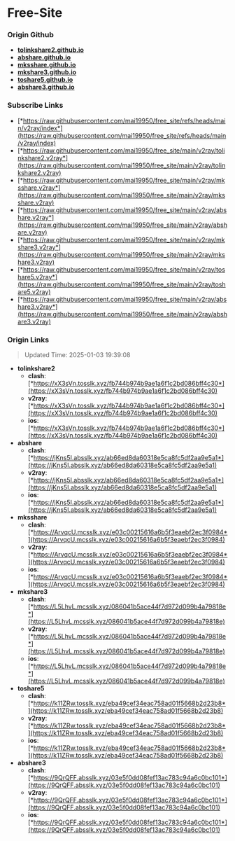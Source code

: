 # Free-Site

### Origin Github

- [**tolinkshare2.github.io**](https://github.com/tolinkshare2/tolinkshare2.github.io)
- [**abshare.github.io**](https://github.com/abshare/abshare.github.io)
- [**mksshare.github.io**](https://github.com/mksshare/mksshare.github.io)
- [**mkshare3.github.io**](https://github.com/mkshare3/mkshare3.github.io)
- [**toshare5.github.io**](https://github.com/toshare5/toshare5.github.io)
- [**abshare3.github.io**](https://github.com/abshare3/abshare3.github.io)

### Subscribe Links

- [*https://raw.githubusercontent.com/mai19950/free_site/refs/heads/main/v2ray/index*](https://raw.githubusercontent.com/mai19950/free_site/refs/heads/main/v2ray/index)
- [*https://raw.githubusercontent.com/mai19950/free_site/main/v2ray/tolinkshare2.v2ray*](https://raw.githubusercontent.com/mai19950/free_site/main/v2ray/tolinkshare2.v2ray)
- [*https://raw.githubusercontent.com/mai19950/free_site/main/v2ray/mksshare.v2ray*](https://raw.githubusercontent.com/mai19950/free_site/main/v2ray/mksshare.v2ray)
- [*https://raw.githubusercontent.com/mai19950/free_site/main/v2ray/abshare.v2ray*](https://raw.githubusercontent.com/mai19950/free_site/main/v2ray/abshare.v2ray)
- [*https://raw.githubusercontent.com/mai19950/free_site/main/v2ray/mkshare3.v2ray*](https://raw.githubusercontent.com/mai19950/free_site/main/v2ray/mkshare3.v2ray)
- [*https://raw.githubusercontent.com/mai19950/free_site/main/v2ray/toshare5.v2ray*](https://raw.githubusercontent.com/mai19950/free_site/main/v2ray/toshare5.v2ray)
- [*https://raw.githubusercontent.com/mai19950/free_site/main/v2ray/abshare3.v2ray*](https://raw.githubusercontent.com/mai19950/free_site/main/v2ray/abshare3.v2ray)

### Origin Links

> Updated Time: 2025-01-03 19:39:08

- **tolinkshare2**
  - **clash**: [*https://xX3sVn.tosslk.xyz/fb744b974b9ae1a6f1c2bd086bff4c30*](https://xX3sVn.tosslk.xyz/fb744b974b9ae1a6f1c2bd086bff4c30)
  - **v2ray**: [*https://xX3sVn.tosslk.xyz/fb744b974b9ae1a6f1c2bd086bff4c30*](https://xX3sVn.tosslk.xyz/fb744b974b9ae1a6f1c2bd086bff4c30)
  - **ios**: [*https://xX3sVn.tosslk.xyz/fb744b974b9ae1a6f1c2bd086bff4c30*](https://xX3sVn.tosslk.xyz/fb744b974b9ae1a6f1c2bd086bff4c30)
- **abshare**
  - **clash**: [*https://jKns5I.absslk.xyz/ab66ed8da60318e5ca8fc5df2aa9e5a1*](https://jKns5I.absslk.xyz/ab66ed8da60318e5ca8fc5df2aa9e5a1)
  - **v2ray**: [*https://jKns5I.absslk.xyz/ab66ed8da60318e5ca8fc5df2aa9e5a1*](https://jKns5I.absslk.xyz/ab66ed8da60318e5ca8fc5df2aa9e5a1)
  - **ios**: [*https://jKns5I.absslk.xyz/ab66ed8da60318e5ca8fc5df2aa9e5a1*](https://jKns5I.absslk.xyz/ab66ed8da60318e5ca8fc5df2aa9e5a1)
- **mksshare**
  - **clash**: [*https://ArvqcU.mcsslk.xyz/e03c00215616a6b5f3eaebf2ec3f0984*](https://ArvqcU.mcsslk.xyz/e03c00215616a6b5f3eaebf2ec3f0984)
  - **v2ray**: [*https://ArvqcU.mcsslk.xyz/e03c00215616a6b5f3eaebf2ec3f0984*](https://ArvqcU.mcsslk.xyz/e03c00215616a6b5f3eaebf2ec3f0984)
  - **ios**: [*https://ArvqcU.mcsslk.xyz/e03c00215616a6b5f3eaebf2ec3f0984*](https://ArvqcU.mcsslk.xyz/e03c00215616a6b5f3eaebf2ec3f0984)
- **mkshare3**
  - **clash**: [*https://L5LhvL.mcsslk.xyz/086041b5ace44f7d972d099b4a79818e*](https://L5LhvL.mcsslk.xyz/086041b5ace44f7d972d099b4a79818e)
  - **v2ray**: [*https://L5LhvL.mcsslk.xyz/086041b5ace44f7d972d099b4a79818e*](https://L5LhvL.mcsslk.xyz/086041b5ace44f7d972d099b4a79818e)
  - **ios**: [*https://L5LhvL.mcsslk.xyz/086041b5ace44f7d972d099b4a79818e*](https://L5LhvL.mcsslk.xyz/086041b5ace44f7d972d099b4a79818e)
- **toshare5**
  - **clash**: [*https://k11ZRw.tosslk.xyz/eba49cef34eac758ad01f5668b2d23b8*](https://k11ZRw.tosslk.xyz/eba49cef34eac758ad01f5668b2d23b8)
  - **v2ray**: [*https://k11ZRw.tosslk.xyz/eba49cef34eac758ad01f5668b2d23b8*](https://k11ZRw.tosslk.xyz/eba49cef34eac758ad01f5668b2d23b8)
  - **ios**: [*https://k11ZRw.tosslk.xyz/eba49cef34eac758ad01f5668b2d23b8*](https://k11ZRw.tosslk.xyz/eba49cef34eac758ad01f5668b2d23b8)
- **abshare3**
  - **clash**: [*https://9QrQFF.absslk.xyz/03e5f0dd08fef13ac783c94a6c0bc101*](https://9QrQFF.absslk.xyz/03e5f0dd08fef13ac783c94a6c0bc101)
  - **v2ray**: [*https://9QrQFF.absslk.xyz/03e5f0dd08fef13ac783c94a6c0bc101*](https://9QrQFF.absslk.xyz/03e5f0dd08fef13ac783c94a6c0bc101)
  - **ios**: [*https://9QrQFF.absslk.xyz/03e5f0dd08fef13ac783c94a6c0bc101*](https://9QrQFF.absslk.xyz/03e5f0dd08fef13ac783c94a6c0bc101)
